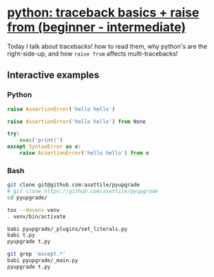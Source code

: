 # [python: traceback basics + raise from (beginner - intermediate)](https://youtu.be/wc6W-RaMJ7k)

Today I talk about tracebacks!  how to read them, why python's are the right-side-up, and how `raise from` affects multi-tracebacks!

## Interactive examples

### Python

```python
raise AssertionError('hello hello')

raise AssertionError('hello hello') from None

try:
    exec('print(')
except SyntaxError as e:
    raise AssertionError('hello hello') from e
```

### Bash

```bash
git clone git@github.com:asottile/pyupgrade
# git clone https://github.com/asottile/pyupgrade
cd pyupgrade/

tox --devenv venv
. venv/bin/activate

babi pyupgrade/_plugins/set_literals.py
babi t.py
pyupgrade t.py

git grep 'except.*'
babi pyupgrade/_main.py
pyupgrade t.py
```
